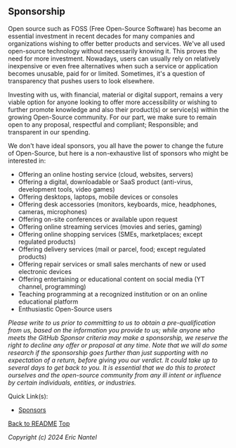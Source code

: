 
## Sponsorship

Open source such as FOSS (Free Open-Source Software) has become an essential investment in recent decades for many companies and organizations wishing to offer better products and services. We've all used open-source technology without necessarily knowing it. This proves the need for more investment. Nowadays, users can usually rely on relatively inexpensive or even free alternatives when such a service or application becomes unusable, paid for or limited. Sometimes, it's a question of transparency that pushes users to look elsewhere.

Investing with us, with financial, material or digital support, remains a very viable option for anyone looking to offer more accessibility or wishing to further promote knowledge and also their product(s) or service(s) within the growing Open-Source community. For our part, we make sure to remain open to any proposal, respectful and compliant; Responsible; and transparent in our spending.

We don't have ideal sponsors, you all have the power to change the future of Open-Source, but here is a non-exhaustive list of sponsors who might be interested in:
* Offering an online hosting service (cloud, websites, servers)
* Offering a digital, downloadable or SaaS product (anti-virus, development tools, video games)
* Offering desktops, laptops, mobile devices or consoles 
* Offering desk accessories (monitors, keyboards, mice, headphones, cameras, microphones)
* Offering on-site conferences or available upon request
* Offering online streaming services (movies and series, gaming)
* Offering online shopping services (SMEs, marketplaces; except regulated products)
* Offering delivery services (mail or parcel, food; except regulated products)
* Offering repair services or small sales merchants of new or used electronic devices
* Offering entertaining or educational content on social media (YT channel, programming)
* Teaching programming at a recognized institution or on an online educational platform
* Enthusiastic Open-Source users

*Please write to us prior to committing to us to obtain a pre-qualification from us, based on the information you provide to us; while anyone who meets the GitHub Sponsor criteria may make a sponsorship, we reserve the right to decline any offer or proposal at any time. Note that we will do some research if the sponsorship goes further than just supporting with no expectation of a return, before giving you our verdict. It could take up to several days to get back to you. It is essential that we do this to protect ourselves and the open-source community from any ill intent or influence by certain individuals, entities, or industries.*

Quick Link(s):
* [Sponsors](https://github.com/sponsors/ericnantel)

[Back to README](/docs/README.md)
[Top](#sponsorship)

*Copyright (c) 2024 Eric Nantel*